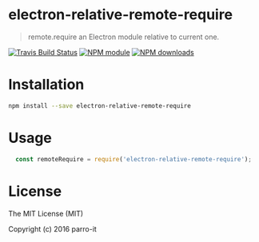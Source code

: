 # electron-relative-remote-require

> remote.require an Electron module relative to current one.

[![Travis Build Status](https://img.shields.io/travis/parro-it/electron-relative-remote-require.svg)](http://travis-ci.org/parro-it/electron-relative-remote-require)
[![NPM module](https://img.shields.io/npm/v/electron-relative-remote-require.svg)](https://npmjs.org/package/electron-relative-remote-require)
[![NPM downloads](https://img.shields.io/npm/dt/electron-relative-remote-require.svg)](https://npmjs.org/package/electron-relative-remote-require)

# Installation

```bash
npm install --save electron-relative-remote-require
```

# Usage

```js
  const remoteRequire = require('electron-relative-remote-require');
```

# License

The MIT License (MIT)

Copyright (c) 2016 parro-it
